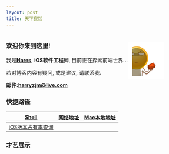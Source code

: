 ```yaml
---
layout: post
title: 天下寂然
---
```


<div style="display:flex;justify-content:space-between;align-items:center;">
  <div>
    <h3>欢迎你来到这里!</h3>
    <p>我是<a style="display:inline-block;" href="https://github.com/harryzjm"><b>Hares</b></a>, <b>iOS软件工程师</b>, 目前正在探索前端世界...</p>
    <p>若对博客内容有疑问, 或是建议, 请联系我.</p>
    <b>邮件:<a style="display:inline-block;" href="mailto:harryzjm@live.com">harryzjm@live.com</a></b>
  </div>
  <div align="left"  style="flex:1 0;">
    <img src="/assets/photo/welcome.gif">
  </div>
</div>

### 快捷路径    

[Shell](https://iangeli.com/2014/01/15/shell.html) | [网络地址](https://harryzjm.github.io/2018/06/12/%E7%BD%91%E7%BB%9C%E5%9C%B0%E5%9D%80.html) | [Mac本地地址](https://iangeli.com/2018/06/13/Mac%E6%9C%AC%E5%9C%B0%E5%9C%B0%E5%9D%80.html)  
-- | -- | --  
[iOS版本占有率查询](https://developer.apple.com/support/app-store/) |  |   


<h3>才艺展示</h3>
<div id="container"></div>

<script type="text/javascript">
  function preloadImages(urls, callback, param) {
    if (urls.length == 0) { callback(param); return }
    var img = new Image()
        img.src = urls[0]
        if (img.complete) {
      preloadImages(urls.slice(1), callback, param)
    } else {
        img.onload = function() {
            preloadImages(urls.slice(1), callback, param)
        }
            }
  }
  function animate(urls) {
    let container = document.getElementById('container')
    const count = (urls.length + 1) / 2
    for (let i = 0; i < count; i++) {
      let div = document.createElement('div')
            container.appendChild(div)
      for (let j = 0; j < count; j++) {
        let img = new Image()
                setTimeout(function (div) {
          img.src = urls[i+j]
          div.appendChild(img)
        }, 500 * (i+j), div)
      }
    }
  }

  const url = '/assets/photo/skill.gif'
  const pageWidth = Math.floor(document.getElementById('post__content').clientWidth / 100)
  const count = Math.max(Math.min(pageWidth, 4), 1)
  const urls = Object.keys(Array.apply(null, {length: count * 2 - 1})).map(function(item){
    return url + `?a=` + item
  })
  
  preloadImages(urls, animate, urls)
</script>





